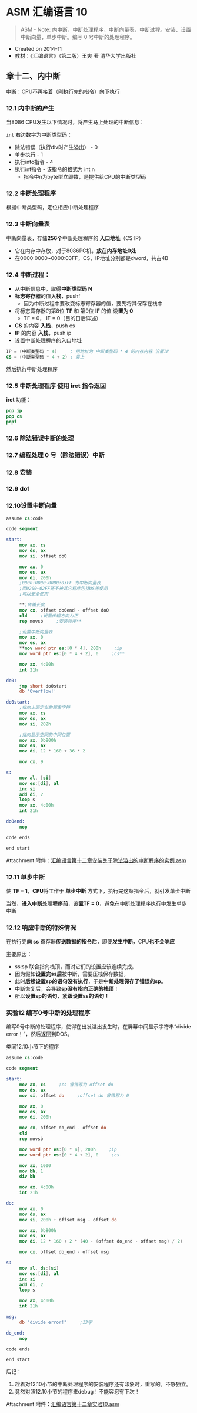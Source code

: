 # ASM 汇编语言 10

> ASM - Note&#58; 内中断，中断处理程序，中断向量表，中断过程。安装、设置中断向量，单步中断。编写 0 号中断的处理程序。

- Created on 2014-11
- 教材：《汇编语言》（第二版）王爽 著 清华大学出版社

## 章十二、内中断

中断：CPU不再接着（刚执行完的指令）向下执行

### 12.1 内中断的产生

当8086 CPU发生以下情况时，将产生马上处理的中断信息：

`int` 右边数字为中断类型码：

- 除法错误（执行div时产生溢出） - 0
- 单步执行 - 1
- 执行into指令 - 4
- 执行int指令 - 该指令的格式为 int n
    - 指令中n为byte型立即数，是提供给CPU的中断类型码

### 12.2 中断处理程序

根据中断类型码，定位相应中断处理程序

### 12.3 中断向量表

中断向量表，存储**256个**中断处理程序的 **入口地址**（CS:IP）

- 它在内存中存放，对于8086PC机，**放在内存地址0处**
- 在0000:0000~0000:03FF，CS、IP地址分别都是dword，共占4B

### 12.4 中断过程：

- 从中断信息中，取得**中断类型码 N**
- **标志寄存器**的值**入栈**，pushf
    - 因为中断过程中要改变标志寄存器的值，要先将其保存在栈中
- 将标志寄存器的第8位 **TF** 和 第9位 **IF** 的值 设**置为 0**
    - TF = 0， IF = 0（目的日后详述）
- **CS** 的内容 **入栈**，push cs
- **IP** 的内容 **入栈**，push ip
- 设置中断处理程序的入口地址

```nasm
IP = (中断类型码 * 4)     ; 用地址为 中断类型码 * 4 的内存内容 设置IP
CS = (中断类型码 * 4 + 2) ; 类上
```

然后执行中断处理程序

### 12.5 中断处理程序 使用 iret 指令返回

**iret** 功能：

```nasm
pop ip
pop cs
popf
```

### 12.6 除法错误中断的处理

### 12.7 编程处理 0 号（除法错误）中断

### 12.8 安装

### 12.9 do1

### 12.10设置中断向量

```nasm
assume cs:code

code segment

start:
     mov ax, cs
     mov ds, ax
     mov si, offset do0

     mov ax, 0
     mov es, ax
     mov di, 200h
     ;0000:0000~0000:03FF 为中断向量表
     ;而0200~02FF还不被其它程序包括OS等使用
     ;可以安全使用

     **;传输长度
     mov cx, offset do0end - offset do0
     cld     ;设置传输方向为正
     rep movsb     ;安装程序**

     ;设置中断向量表
     mov ax, 0
     mov es, ax
     **mov word ptr es:[0 * 4], 200h     ;ip
     mov word ptr es:[0 * 4 + 2], 0     ;cs**

     mov ax, 4c00h
     int 21h

do0:
     jmp short do0start
     db 'Overflow!'

do0start:
     ;指向上面定义的那串字符
     mov ax, cs
     mov ds, ax
     mov si, 202h

     ;指向显示空间的中间位置
     mov ax, 0b800h
     mov es, ax
     mov di, 12 * 160 + 36 * 2

     mov cx, 9

s:
     mov al, [si]
     mov es:[di], al
     inc si
     add di, 2
     loop s
     mov ax, 4c00h
     int 21h

do0end:
     nop

code ends

end start
```

Attachment 附件：[汇编语言第十二章安装关于除法溢出的中断程序的实例.asm](http://7vzp67.com1.z0.glb.clouddn.com/Assembly%20Language%20-%20Note%209/%E6%B1%87%E7%BC%96%E8%AF%AD%E8%A8%80%E7%AC%AC%E5%8D%81%E4%BA%8C%E7%AB%A0%E5%AE%89%E8%A3%85%E5%85%B3%E4%BA%8E%E9%99%A4%E6%B3%95%E6%BA%A2%E5%87%BA%E7%9A%84%E4%B8%AD%E6%96%AD%E7%A8%8B%E5%BA%8F%E7%9A%84%E5%AE%9E%E4%BE%8B.asm)

### 12.11 单步中断

使 **TF = 1**，**CPU**将工作于 **单步中断** 方式下，执行完这条指令后，就引发单步中断

当然，**进入中断**处理**程序前**，设**置TF = 0**，避免在中断处理程序执行中发生单步中断

### 12.12 响应中断的特殊情况

在执行完**向 ss** 寄存器**传送数据的指令后**，即便**发生中断**，CPU**也不会响应**

主要原因：

- ss:sp 联合指向栈顶，而对它们的设置应该连续完成。
- 因为假如**设置完ss后**被中断，需要压栈保存数据，
- 此时**后续设置sp的语句没有执行**，于是**中断处理保存了错误的sp**。
- 中断恢复后，会导致**sp没有指向正确的栈顶**！
- 所以**设置sp的语句**，**紧跟设置ss的语句！**

### 实验12 编写0号中断的处理程序

编写0号中断的处理程序，使得在出发溢出发生时，在屏幕中间显示字符串“divide error！”，然后返回到DOS。

类同12.10小节下的程序

```nasm
assume cs:code

code segment

start:
     mov ax, cs     ;cs 曾错写为 offset do
     mov ds, ax
     mov si, offset do     ;offset do 曾错写为 0

     mov ax, 0
     mov es, ax
     mov di, 200h

     mov cx, offset do_end - offset do
     cld
     rep movsb

     mov word ptr es:[0 * 4], 200h     ;ip
     mov word ptr es:[0 * 4 + 2], 0     ;cs

     mov ax, 1000
     mov bh, 1
     div bh

     mov ax, 4c00h
     int 21h

do:
     mov ax, 0
     mov ds, ax
     mov si, 200h + offset msg - offset do

     mov ax, 0b800h
     mov es, ax
     mov di, 12 * 160 + 2 * (40 - (offset do_end - offset msg) / 2)

     mov cx, offset do_end - offset msg

s:
     mov al, ds:[si]
     mov es:[di], al
     inc si
     add di, 2
     loop s

     mov ax, 4c00h
     int 21h

msg:
     db "divide error!"     ;13字

do_end:
     nop

code ends

end start
```

后记：

1. 趁着对12.10小节的中断处理程序的安装程序还有印象时，重写的。不够独立。
2. 竟然对照12.10小节的程序来debug！不能容忍有下次！

Attachment 附件：[汇编语言第十二章实验10.asm](http://7vzp67.com1.z0.glb.clouddn.com/Assembly%20Language%20-%20Note%209/%E6%B1%87%E7%BC%96%E8%AF%AD%E8%A8%80%E7%AC%AC%E5%8D%81%E4%BA%8C%E7%AB%A0%E5%AE%9E%E9%AA%8C10.asm)
